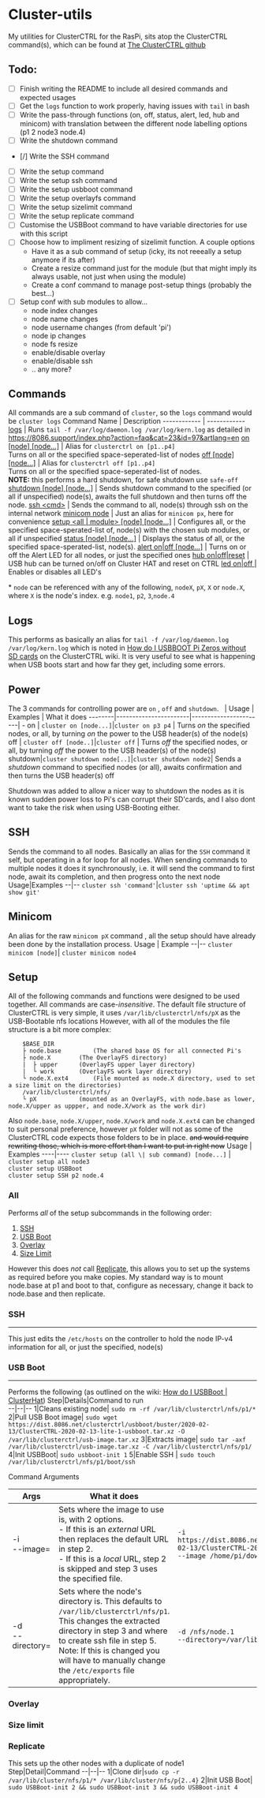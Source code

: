 

# Cluster-utils
My utilities for ClusterCTRL for the RasPi, sits atop the ClusterCTRL command(s), which can be found at [The ClusterCTRL github](https://github.com/burtyb/clusterhat-image/blob/master/files/usr/sbin/clusterctrl)
## Todo:
 - [ ] Finish writing the README to include all desired commands and expected usages
 - [ ] Get the `logs` function to work properly, having issues with `tail` in bash
 - [ ] Write the pass-through functions (on, off, status, alert, led, hub and minicom) with translation between the different node labelling options (p1 2 node3 node.4)
 - [ ] Write the shutdown command
 - [/] Write the SSH command
 - [ ] Write the setup command
 - [ ] Write the setup ssh command
 - [ ] Write the setup usbboot command
 - [ ] Write the setup overlayfs command
 - [ ] Write the setup sizelimit command
 - [ ] Write the setup replicate command
 - [ ] Customise the USBBoot command to have variable directories for use with this script
 - [ ] Choose how to impliment resizing of sizelimit function. A couple options
   - Have it as a sub command of setup (icky, its not reeeally a setup anymore if its after)
   - Create a resize command just for the module (but that might imply its always usable, not just when using the module)
   - Create a conf command to manage post-setup things (probably the best...)
 - [ ] Setup conf with sub modules to allow...  
   - node index changes
   - node name changes 
   - node username changes (from default 'pi')
   - node ip changes
   - node fs resize
   - enable/disable overlay
   - enable/disable ssh
   - .. any more?

## Commands
All commands are a sub command of ```cluster```, so the ```logs``` command would be ```cluster logs```
Command Name | Description
------------ | ------------ 
[logs](#logs) 										| Runs ````tail -f /var/log/daemon.log /var/log/kern.log```` as detailed in https://8086.support/index.php?action=faq&cat=23&id=97&artlang=en
[on [node] [node...]](#power)									| Alias for ```clusterctrl on [p1..p4]```<br> Turns on all or the specified space-seperated-list of nodes
[off [node] [node...]](#power) 									| Alias for ```clusterctrl off [p1..p4]```<br> Turns on all or the specified space-seperated-list of nodes. <br><B>NOTE:</b> this performs a hard shutdown, for safe shutdown use ```safe-off```
[shutdown [node] [node...]](#power)  						| Sends shutdown command to the specified (or all if unspecified) node(s), awaits the full shutdown and then turns off the node.
[ssh \<cmd\>](#ssh) 							| Sends the command to all, node(s) through ssh on the internal network
[minicom node](#ssh) 										| Just an alias for ```minicom px```, here for convenience 
[setup \<all \| module\> [node] [node...]](#setup)  						| Configures all, or the specified space-sperated-list of, node(s) with the chosen sub modules, or all if unspecified
[status [node] [node...]](#status) 								| Displays the status of all, or the specified space-sperated-list, node(s). 
[alert on\|off [node...]](#Alert)								| Turns on or off the Alert LED for all nodes, or just the specified ones
[hub on\|off\|reset](#hub)									| USB hub can be turned on/off on Cluster HAT and reset on CTRL
[led on\|off ](#LED)										| Enables or disables all LED's


\* ```node``` can be referenced with any of the following, `nodeX`, `pX`, `X` or `node.X`, where `X` is the node's index. 
e.g. `node1`, `p2`, `3`,`node.4`


## Logs

This performs as basically an alias for ````tail -f /var/log/daemon.log /var/log/kern.log```` which is noted in [How do I USBBOOT Pi Zeros without SD cards](https://8086.support/index.php?action=faq&cat=23&id=97&artlang=en) on the ClusterCTRL wiki. 
It is very useful to see what is happening when USB boots start and how far they get, including some errors. 


## Power
The 3 commands for controlling power are ```on``` , ```off``` and ```shutdown```. 
&nbsp;	| Usage 		| Examples		| What it does
--------|-----------------------|-----------------------| -
on	| `cluster on [node...]`|`cluster on p3 p4`	| Turns *on* the specified nodes, or all, by turning *on* the power to the USB header(s) of the node(s)
off	| `cluster off [node..]`|`cluster off`		| Turns *off* the specified nodes, or all, by turning *off* the power to the USB header(s) of the node(s)
shutdown|`cluster shutdown node[..]`|`cluster shutdown node2`| Sends a *shutdown* command to specified nodes (or all), awaits confirmation and then turns the USB header(s) off

Shutdown was added to allow a nicer way to shutdown the nodes as it is known sudden power loss to Pi's can corrupt their SD'cards, and I also dont want to take the risk when using USB-Booting either. 


## SSH
Sends the command to all nodes. 
Basically an alias for the ```SSH``` command it self, but operating in a for loop for all nodes. 
When sending commands to multiple nodes it does it synchronously, i.e. it will send the command to first node,  await its completion, and then progress onto the next node
Usage|Examples
--|--
```cluster ssh 'command'```|```cluster ssh 'uptime && apt show git'```

## Minicom
An alias for the raw ```minicom pX``` command , all the setup should have already been done by the installation process. 
Usage | Example
--|--
```cluster minicom [node]```| ```cluster minicom node4```

## Setup
All of the following commands and functions were designed to be used together. All commands are case-*insensitive*.
The default file structure of ClusterCTRL is very simple, it uses `/var/lib/clusterctrl/nfs/pX` as the USB-Bootable nfs locations
However, with all of the modules the file structure is a bit more complex:
```
	$BASE_DIR
	├ node.base 		(The shared base OS for all connected Pi's		
	├ node.X 		(The OverlayFS directory)
	|  ├ upper		(OverlayFS upper layer directory)
	|  └ work		(OverlayFS work layer directory)
	└ node.X.ext4 		(File mounted as node.X directory, used to set a size limit on the directories)
	/var/lib/clusterctrl/nfs/
	└ pX 			(mounted as an OverlayFS, with node.base as lower, node.X/upper as uppper, and node.X/work as the work dir)
 ```
 Also ```node.base```, ```node.X/upper```, ```node.X/work``` and ```node.X.ext4``` can be changed to suit personal preference, however ```pX``` folder will not as some of the ClusterCTRL code expects those folders to be in place. ~~and would require rewriting those, which is more effort than I want to put in right now~~
Usage | Examples
----|----
```cluster setup (all \| sub command) [node...]``` | ```cluster setup all node3```<br>```cluster setup USBBoot```<br>```cluster setup SSH p2 node.4```

### All
Performs *all* of the setup subcommands in the following order:
1. [SSH](#SSH)
2. [USB Boot](#USB-Boot)
3. [Overlay](#overlay)
4. [Size Limit](#size-limit)

However this does *not* call [Replicate](#Replicate), this allows you to set up the systems as required before you make copies. 
My standard way is to mount node.base at p1 and boot to that, configure as necessary, change it back to node.base and then replicate.

### SSH
---
This just edits the `/etc/hosts` on the controller to hold the node IP-v4 information for all, or just the specified, node(s)

### USB Boot
---
Performs the following (as outlined on the wiki: [How do I USBBoot | ClusterHat](https://8086.support/index.php?action=faq&cat=23&id=97&artlang=en))
Step|Details|Command to run  
--|--|--
1|Cleans existing node| ```sudo rm -rf /var/lib/clusterctrl/nfs/p1/*```
2|Pull USB Boot image|  ```sudo wget https://dist.8086.net/clusterctrl/usbboot/buster/2020-02-13/ClusterCTRL-2020-02-13-lite-1-usbboot.tar.xz -O /var/lib/clusterctrl/usb-image.tar.xz```
3|Extracts image| ```sudo tar -axf /var/lib/clusterctrl/usb-image.tar.xz -C /var/lib/clusterctrl/nfs/p1/```
4|Init USBBoot| ```sudo usbboot-init 1```
5|Enable SSH | ```sudo touch /var/lib/clusterctrl/nfs/p1/boot/ssh```
</br>

Command Arguments

Args|What it does| Example
--|--|--
\-i <br> \-\-image=  | Sets where the image to use is, with 2 options. <br> - If this is an *external* URL then replaces the default URL in step 2. <br> - If this is a *local* URL, step 2 is skipped and step 3 uses the specified file. | ```-i https://dist.8086.net/clusterctrl/usbboot/buster/2020-02-13/ClusterCTRL-2020-02-13-lite-1-usbboot.tar.xz```<br>```--image /home/pi/downloads/usbimage.tar.xz```
\-d <br> \-\-directory=|Sets where the node's directory is. This defaults to ```/var/lib/clusterctrl/nfs/p1```. This changes the extracted directory in step 3 and where to create ssh file in step 5. <br>Note: If this is changed you will have to manually change the ```/etc/exports``` file appropriately.| ```-d /nfs/node.1```<br>```--directory=/var/lib/nfs/p1```
 
### Overlay

### Size limit

### Replicate
This sets up the other nodes with a duplicate of node1
Step|Detail|Command
--|--|--
1|Clone dir|```sudo cp -r /var/lib/cluster/nfs/p1/* /var/lib/cluster/nfs/p{2..4}```
2|Init USB Boot| ```sudo USBBoot-init 2 && sudo USBBoot-init 3 && sudo USBBoot-init 4```

